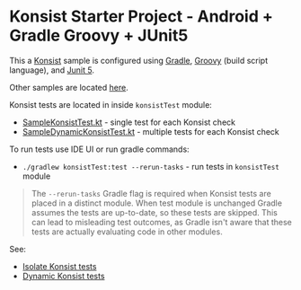 # Konsist Starter Project - Android + Gradle Groovy + JUnit5

This a [Konsist](https://github.com/LemonAppDev/konsist) sample is configured using
[Gradle](https://docs.gradle.org/current/userguide/userguide.html),
[Groovy](https://groovy-lang.org/) (build script language),
and [Junit 5](https://junit.org/junit4/). 

Other samples are located [here](..).

Konsist tests are located in inside `konsistTest` module:
- [SampleKonsistTest.kt](konsistTest/src/test/java/com/sample/SampleKonsistTest.kt) - single test for each Konsist check
- [SampleDynamicKonsistTest.kt](konsistTest/src/test/java/com/sample/SampleDynamicKonsistTest.kt) - multiple tests for each Konsist check

To run tests use IDE UI or run gradle commands:
- `./gradlew konsistTest:test --rerun-tasks` - run tests in `konsistTest` module

> The `--rerun-tasks` Gradle flag is required when Konsist tests are placed in a distinct module. When test module is 
> unchanged Gradle assumes the tests are up-to-date, so these tests are skipped. This can lead to misleading test 
> outcomes, as Gradle isn't aware that these tests are actually evaluating code in other modules.

See:
- [Isolate Konsist tests](https://docs.konsist.lemonappdev.com/advanced/isolate-konsist-tests)
- [Dynamic Konsist tests](https://docs.konsist.lemonappdev.com/advanced/dynamic-konsist-tests)